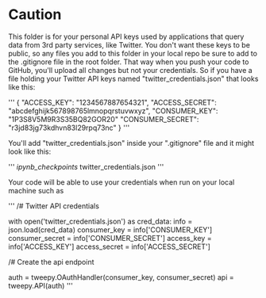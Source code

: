 # Caution
This folder is for your personal API keys used by applications that query data from 3rd party services, like Twitter. You don't want these keys to be public, so any files you add to this folder in your local repo be sure to add to the .gitignore file in the root folder. That way when you push your code to GitHub, you'll upload all changes but not your credentials. So if you have a file holding your Twitter API keys named "twitter_credentials.json" that looks like this:

'''
{
    "ACCESS_KEY": "1234567887654321",
    "ACCESS_SECRET": "abcdefghijk567898765lmnopqrstuvwxyz",
    "CONSUMER_KEY": "1P3S8V5M9R3S35BQ82GOR20"
    "CONSUMER_SECRET": "r3jd83jg73kdhvn83l29rpq73nc"
}
'''

You'll add "twitter_credentials.json" inside your ".gitignore" file and it might look like this:

'''
*ipynb_checkpoints*
twitter_credentials.json
'''

Your code will be able to use your credentials when run on your local machine such as 

'''
/# Twitter API credentials

with open('twitter_credentials.json') as cred_data:
    info = json.load(cred_data)
    consumer_key = info['CONSUMER_KEY']
    consumer_secret = info['CONSUMER_SECRET']
    access_key = info['ACCESS_KEY']
    access_secret = info['ACCESS_SECRET']

/# Create the api endpoint

auth = tweepy.OAuthHandler(consumer_key, consumer_secret)
api = tweepy.API(auth)
'''
